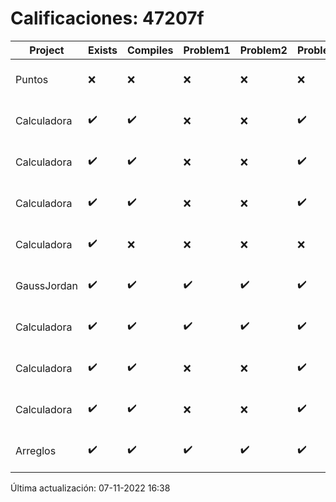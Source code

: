 # Calificaciones: 47207f
|Project|Exists|Compiles|Problem1|Problem2|Problem3|Extra|CommitHash|CommitDate|CheckDate|Comments|DueDate|Grade|
|-|-|-|-|-|-|-|-|-|-|-|-|-|
|Puntos|❌|❌|❌|❌|❌|❌|NA|NA|07-11-2022 16:37:59|No se encontró el archivo en PracticasCompuI/Puntos/Puntos.cpp|05-11-2022 21:00:00|5|
|Calculadora|✔️|✔️|❌|❌|✔️|✔️|9baa8e28dd3ec4bbd0c0e1fede66ba3796b663d0|29-09-2022 20:58:35|30-09-2022 16:08:53|Revisa la operación suma-No implementaste operaciones con números flotantes|28-09-2022 21:00:00|8.666666666666666|
|Calculadora|✔️|✔️|❌|❌|✔️|✔️|4d2c864050b9748c6151bf99defb60302b67c511|28-09-2022 21:15:48|28-09-2022 22:03:34|Revisa la operación suma-No implementaste operaciones con números flotantes|28-09-2022 21:00:00|8.666666666666666|
|Calculadora|✔️|✔️|❌|❌|✔️|✔️|3b2d0b166b09b1a1a04029ea114d31ced3164b04|28-09-2022 16:01:21|28-09-2022 16:57:32|Revisa la operación suma-No implementaste operaciones con números flotantes|28-09-2022 21:00:00|8.666666666666666|
|Calculadora|✔️|❌|❌|❌|❌|❌|e38368d764be3c088e6f8fc234ad9f8b3d47b1a6|28-09-2022 14:34:20|28-09-2022 14:54:41|Tu código no compila|28-09-2022 21:00:00|5.0|
|GaussJordan|✔️|✔️|✔️|✔️|✔️|✔️|5b976470a2873358267e02c1eaae10de5e832db9|11-10-2022 09:23:16|11-10-2022 09:46:36|¡Excelente trabajo!|12-10-2022 21:00:00|10.0|
|Calculadora|✔️|✔️|✔️|✔️|✔️|✔️|28fc109f926841bb902e4038fc8965507509065b|05-10-2022 21:05:08|05-10-2022 22:00:48|¡Excelente trabajo!|28-09-2022 21:00:00|6.5|
|Calculadora|✔️|✔️|❌|❌|✔️|✔️|3cbd593e726893557a01265fa11363749305bcaf|05-10-2022 11:33:01|05-10-2022 11:36:13|Revisa la operación suma-No implementaste operaciones con números flotantes|28-09-2022 21:00:00|5.666666666666666|
|Calculadora|✔️|✔️|❌|❌|✔️|✔️|e01b9e642f0705b039468c1bc2395a1f9a8a3568|01-10-2022 00:20:15|01-10-2022 01:13:47|Revisa la operación suma-No implementaste operaciones con números flotantes|28-09-2022 21:00:00|7.666666666666666|
|Arreglos|✔️|✔️|✔️|✔️|✔️|✔️|589a51e8c85959e0001775170ff8fc61e42291aa|01-10-2022 00:18:42|01-10-2022 01:14:29|¡Excelente trabajo!|05-10-2020 21:00:00|10.0|

Última actualización: 07-11-2022 16:38